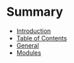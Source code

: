 # Summary

* [Introduction](README.md)
* [Table of Contents](table-of-contents.md)
* [General](general.md)
* [Modules](modules.md)

